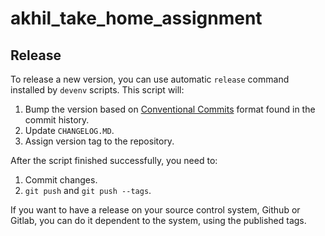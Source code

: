 # akhil_take_home_assignment

## Release

To release a new version, you can use automatic `release` command
installed by `devenv` scripts. This script will:

1. Bump the version based on [Conventional
Commits](https://www.conventionalcommits.org/en/v1.0.0/) format found
in the commit history.
2. Update `CHANGELOG.MD`.
3. Assign version tag to the repository.

After the script finished successfully, you need to:

1. Commit changes.
2. `git push` and `git push --tags`.

If you want to have a release on your source control system, Github or
Gitlab, you can do it dependent to the system, using the published
tags.
